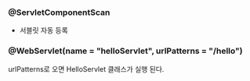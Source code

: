 ### @ServletComponentScan
 - 서블릿 자동 등록

### @WebServlet(name = "helloServlet", urlPatterns = "/hello")
 urlPatterns로 오면 HelloServlet 클래스가 실행 된다.
